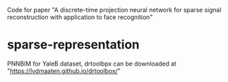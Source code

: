 Code for paper "A discrete-time projection neural network for sparse signal reconstruction with application to face recognition"
# sparse-representation
PNNBIM
for YaleB dataset,
drtoolbpx can be downloaded at "https://lvdmaaten.github.io/drtoolbox/"
